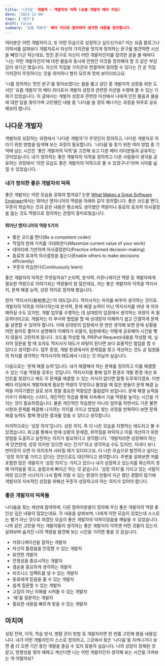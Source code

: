 ```yaml
---
title: '나다운' 개발자 - 개발자의 덕목 (요즘 개발자 베타 리딩)
date: '2023-12-09'
tags: ['생각']
draft: false
summary: '요즘 개발자' 베타 리더로 참여하며 생각한 내용을 정리합니다.
---
```


여러분은 어떤 개발자이고, 또 어떤 모습으로 성장하고 싶으신가요? 저는 요즘 블로그나 이력서를 살펴보다 개발자로서 자신의 가치관을 멋지게 정의하는 문구를 발견하면 시선을 빼앗기곤 하는데요. 멋진 문구로 자신이 어떤 개발자인지를 정의한 글을 볼 때마다 '나는 어떤 개발자인지'에 대한 물음과 동시에 언젠간 이것을 정의해야 할 것 같은 부담감이 생기곤 했습니다. 자신의 직업을 가치관과 연결하여 정의할 수 있다는 건 곧 직업 가치관이 뚜렷하다는 것을 의미하니 왠지 모르게 멋져 보이더라고요. 

'나를 정의하는 멋진 문구'를 찾아보겠다는 꿈을 품고 살던 중 개발자의 성장을 위한 도서인 '요즘 개발자'의 베타 리더로서 개발자 성장과 관련한 미션을 수행해 볼 수 있는 기회가 있었습니다. 이 글에서는 개발자 성장과 관련한 미션에서 나에게 던진 물음과 물음에 대한 답을 찾아가며 고민했던 내용 중 '나다움'을 정의 해나가는 과정을 위주로 공유해보려 합니다.

## 나다운 개발자
개발자로 성장하는 과정에서 '나다운 개발자'가 무엇인지 정의하고, 나다운 개발자로 자라기 위한 방법을 탐색해 보는 과정이 필요합니다. '나다움'을 찾기 위한 여러 방법 중 기억에 남는 시간은 '좋은 개발자의 덕목'을 고민해 보고 다른 베터 리더분들과 공유하는 것이었습니다. 내가 정의하는 좋은 개발자의 덕목을 정의하고 다른 사람들이 생각을 공유하는 과정에서 '이런 모습도 좋은 개발자의 덕목으로 볼 수 있겠구나!'라며 시야를 넓힐 수 있었습니다.

### 내가 정의한 좋은 개발자의 덕목 
좋은 개발자는 어떤 모습을 갖춰야 할까요? 논문 [What Makes a Great Software Engineer](https://digital.lib.washington.edu/researchworks/bitstream/handle/1773/37160/Li_washington_0250E_16239.pdf?sequence=1&isAllowed=y)에서는 뛰어난 엔지니어의 역량을 아래와 같이 정의합니다. 좋은 코드를 짠다, 꾸준히 학습하는 것과 같은 내용은 평소에도 생각했던 역량이나 동료의 효과적 의사결정을 돕는 것도 역량으로 정의하는 관점이 흥미로웠습니다. 

#### 뛰어난 엔지니어의 역량 5가지 
- 좋은 코드를 짠다(Be a competent coder)
- 작업의 현재 가치를 극대화한다(Maximize current value of your work)
- 데이터에 기반하여 의사결정한다(Practice informed decision-making)
- 동료의 효과적 의사결정을 돕는다(Enable others to make decisions efficiently)
- 꾸준히 학습한다(Continuously learn)


좋은 개발자의 덕목은 무엇일까요? 논리력, 분석력, 커뮤니케이션 역량 등 개발자에게 필요한 역량으로 이야기되는 역량들이 참 많은데요, 저는 좋은 개발자의 덕목을 역지사지, 문제 해결 능력, 성장 의지로 정의해 봤습니다.

먼저 '역지사지(易地思之)'의 태도입니다. 역지사지는 처지를 바꾸어 생각하는 것이죠. 개발자의 덕목을 이야기하는데 분석력, 문제 해결 능력이 아닌 역지사지를 꺼낸 게 의아해하실 수도 있지만, 개발 업무를 수행하는 데 상대방의 입장에서 생각하는 과정이 꼭 필요하더라고요. 
개발자는 타 부서와 협업을 할 때 상대방이 이해하기 쉽고 간결하게 문제를 설명할 수 있어야 합니다. 이때 상대방의 입장에서 한 번만 생각해 보면 문제 상황을 어떤 용어로 풀어서 설명해야 이해하기 쉬울지, 팀원에게는 어떻게 공유해야 시간을 뺏지 않을지 고민하게 됩니다. 코드를 작성할 때, PR(Pull Request)내용을 작성할 때, 심지어 질문을 할 때 조차도 역지사지 태도가 바탕이 된다면 보다 효율적인 협업을 할 수 있다고 생각합니다. 업무 환경, 개발 환경에서의 문제점을 찾고 개선하는 것도 곧 팀원들의 처지를 생각하는 역지사지의 태도에서 나오는 것 아닐까 싶습니다.

다음으로는 '문제 해결 능력'입니다. 내가 해결해야 하는 문제를 정의하고 이를 해결할 수 있는 기술 역량을 갖추는 것입니다. 역지사지를 통해 업무 환경과 개발 환경 개선 포인트를 찾았다고 해도 이 문제를 해결할 수 있는 지식이 없다면 말짱 도루묵이겠죠. 이번 베타 리딩에서 개발자에게 필요한 역량이 무엇이냐 물었을 때 많은 분들이 문제 해결 능력을 이야기했던 걸로 보아 정말 중요한 역량임은 틀림없어 보입니다. 문제 해결 능력을 키우기 위해서는 스터디, 개인적인 학습을 통해 지속해서 기술 역량을 높이는 시간을 가지는 것이 필요하겠습니다. 물론 개인적인 학습뿐만 아니라 업무를 하면서도 기존 불편 사항과 문제를 해결해 나가려는 의지를 가지고 방법을 찾는 과정을 반복하다 보면 문제 해결 능력도 함께 향상된 결과를 얻을 수 있다고 생각합니다. 

마지막으로는 '성장 의지'입니다. 성장 의지, 즉 더 나은 모습을 지향하는 태도라고 볼 수 있겠습니다. 회고를 통해서 현재 상황의 문제점, 취약점을 파악하고 이를 개선하기 위한 방법을 도출하고 실천하는 의지가 필요하다고 생각합니다. '개발자라면 성장해야 하는 게 당연한데, 성장 의지만 있으면 되는 건가?'라고 생각하실 수도 있지만, 지내다 보니 번아웃이 오면 이 의지조차 사라질 때가 있더라고요. 더 나은 모습으로 발전하고 싶다는 '성장 의지'를 가지고 있다는 것만으로도 대단하다고 생각합니다. 주변을 살펴보면 저를 포함한 많은 개발자가 '성장 의지'는 가지고 있으나 내가 성장하고 있는지를 확신하지 못해 어려움을 겪고, 슬럼프에 빠지곤 하는 것 같습니다. '성장 의지'를 가지고 있는 사람이 여럿 있으면 시너지가 나서 함께 자랄 수 있는 환경이 만들어 지곤 했던 경험이 많기에 개발자의 지속적인 성장을 위해선 꾸준히 성장하고자 하는 의지가 있어야 합니다.

### 좋은 개발자의 덕목들
나다움을 찾는 세션에 참여하며, 다른 참여자분들이 정의해 주신 좋은 개발자의 역량 중 인상 깊은 내용이 많았는데요. 각 내용을 살펴보며, 나에게 이런 모습이 있었는데 스스로는 별거 아닌 것으로 여겼던 모습이 좋은 개발자의 덕목이었음을 깨달을 수 있었습니다. 나와 같은 고민을 하는 개발자들이 생각하는 좋은 개발자의 덕목엔 어떤 것들이 있는지 살펴보며 숨겨진 나의 역량을 발견해 보는 시간을 가지면 좋을 것 같습니다.

- 커뮤니케이션을 잘하는 개발자
- 자신이 틀렸음을 인정할 수 있는 개발자
- 유연한 개발자 
- 안정성을 중요시하는 개발자 
- 겸손을 중요하게 생각하는 개발자
- 비즈니스 임팩트를 낼 수 있는 개발자
- 동료에게 믿음을 줄 수 있는 개발자
- 쉽게 질문할 수 있는 개발자 
- 고집이 아닌 이해를 시켜줄 수 있는 개발자
- '왜'를 질문하는 개발자
- 필요한 내용을 빠르게 찾을 수 있는 개발자 


## 마치며
성장 전략, 이직, 학습 방식, 멘탈 관리 방법 등 개발자라면 한 번쯤 고민해 봤을 내용입니다. 내가 어떤 개발자인지 스스로 정의하고, 그곳에서 찾은 '나다움'을 지켜나가다 보면 좀 더 오랜 기간 동안 개발을 즐길 수 있지 않을까 싶습니다. 나의 성장이 정체된 것 같고, 방향성을 찾아 헤매고 계신다면 나는 어떤 개발자인지 생각해 보는 시간을 가져보는 게 어떨까요? 